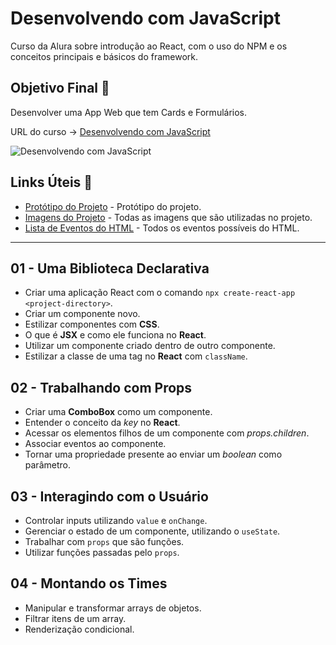 # Desenvolvendo com JavaScript

Curso da Alura sobre introdução ao React, com o uso do NPM e os conceitos principais e básicos do framework.

## Objetivo Final &#x1F3AF;

Desenvolver uma App Web que tem Cards e Formulários.

URL do curso -> [Desenvolvendo com JavaScript](https://cursos.alura.com.br/course/react-desenvolvendo-javascript)

![Desenvolvendo com JavaScript](https://www.alura.com.br/assets/api/share/curso-react-desenvolvendo-javascript.png)

## Links Úteis &#x1F517;
* [Protótipo do Projeto](https://www.figma.com/file/T6BLI1HfB81eYOiVgpqQz7/Projeto-Intro-ao-React?node-id=134%3A128) - Protótipo do projeto.
* [Imagens do Projeto](https://github.com/alura-cursos/organo/raw/main/imagens.zip) - Todas as imagens que são utilizadas no projeto.
* [Lista de Eventos do HTML](https://developer.mozilla.org/pt-BR/docs/Web/Events) - Todos os eventos possíveis do HTML.

***

## 01 - Uma Biblioteca Declarativa
* Criar uma aplicação React com o comando `npx create-react-app <project-directory>`.
* Criar um componente novo.
* Estilizar componentes com **CSS**.
* O que é **JSX** e como ele funciona no **React**.
* Utilizar um componente criado dentro de outro componente.
* Estilizar a classe de uma tag no **React** com `className`.

## 02 - Trabalhando com Props
* Criar uma **ComboBox** como um componente.
* Entender o conceito da *key* no **React**.
* Acessar os elementos filhos de um componente com *props.children*.
* Associar eventos ao componente.
* Tornar uma propriedade presente ao enviar um *boolean* como parâmetro.

## 03 - Interagindo com o Usuário
* Controlar inputs utilizando `value` e `onChange`.
* Gerenciar o estado de um componente, utilizando o `useState`.
* Trabalhar com `props` que são funções.
* Utilizar funções passadas pelo `props`.

## 04 - Montando os Times
* Manipular e transformar arrays de objetos.
* Filtrar itens de um array.
* Renderização condicional.